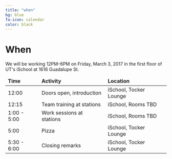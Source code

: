 ```yaml
---
title: "when"
bg: blue
fa-icon: calendar
color: black
---
```


# When

We will be working 12PM–6PM on Friday, March 3, 2017 in the first floor of UT's iSchool at 1616 Guadalupe St.

<div class="table-responsive">
  <table class="table">
  <thead><tr><td><b>Time </b></td><td><b>Activity</b></td><td><b>Location<b/></td></tr></thead>
    <tbody>
      <tr><td>12:00</td><td>Doors open, introduction</td><td>iSchool, Tocker Lounge</td></tr>
      <tr><td>12:15</td><td>Team training at stations</td><td>iSchool, Rooms TBD</td></tr>
      <tr><td>1:00 - 5:00</td><td>Work sessions at stations</td><td>iSchool, Rooms TBD</td></tr>
      <tr><td>5:00</td><td>Pizza</td><td>iSchool, Tocker Lounge</td></tr>
      <tr><td>5:30 - 6:00</td><td>Closing remarks</td><td>iSchool, Tocker Lounge</td></tr>
    </tbody>
  </table>
</div>
